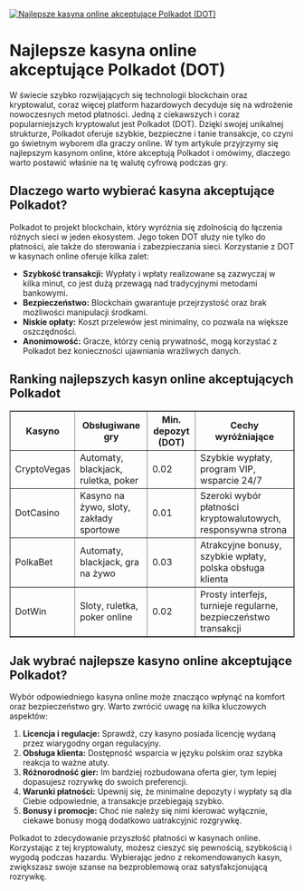 [![Najlepsze kasyna online akceptujące Polkadot (DOT)](https://123-caf.pages.dev/gitsignup.png)](https://vrmoo.ru/Bt82HjjY)

<h1>Najlepsze kasyna online akceptujące Polkadot (DOT)</h1> <p>W świecie szybko rozwijających się technologii blockchain oraz kryptowalut, coraz więcej platform hazardowych decyduje się na wdrożenie nowoczesnych metod płatności. Jedną z ciekawszych i coraz popularniejszych kryptowalut jest Polkadot (DOT). Dzięki swojej unikalnej strukturze, Polkadot oferuje szybkie, bezpieczne i tanie transakcje, co czyni go świetnym wyborem dla graczy online. W tym artykule przyjrzymy się najlepszym kasynom online, które akceptują Polkadot i omówimy, dlaczego warto postawić właśnie na tę walutę cyfrową podczas gry.</p>  <h2>Dlaczego warto wybierać kasyna akceptujące Polkadot?</h2> <p>Polkadot to projekt blockchain, który wyróżnia się zdolnością do łączenia różnych sieci w jeden ekosystem. Jego token DOT służy nie tylko do płatności, ale także do sterowania i zabezpieczania sieci. Korzystanie z DOT w kasynach online oferuje kilka zalet:</p> <ul>   <li><strong>Szybkość transakcji:</strong> Wypłaty i wpłaty realizowane są zazwyczaj w kilka minut, co jest dużą przewagą nad tradycyjnymi metodami bankowymi.</li>   <li><strong>Bezpieczeństwo:</strong> Blockchain gwarantuje przejrzystość oraz brak możliwości manipulacji środkami.</li>   <li><strong>Niskie opłaty:</strong> Koszt przelewów jest minimalny, co pozwala na większe oszczędności.</li>   <li><strong>Anonimowość:</strong> Gracze, którzy cenią prywatność, mogą korzystać z Polkadot bez konieczności ujawniania wrażliwych danych.</li> </ul>  <h2>Ranking najlepszych kasyn online akceptujących Polkadot</h2> <table border="1" cellpadding="8" cellspacing="0" style="border-collapse: collapse; width: 100%;">   <thead>     <tr>       <th>Kasyno</th>       <th>Obsługiwane gry</th>       <th>Min. depozyt (DOT)</th>       <th>Cechy wyróżniające</th>     </tr>   </thead>   <tbody>     <tr>       <td>CryptoVegas</td>       <td>Automaty, blackjack, ruletka, poker</td>       <td>0.02</td>       <td>Szybkie wypłaty, program VIP, wsparcie 24/7</td>     </tr>     <tr>       <td>DotCasino</td>       <td>Kasyno na żywo, sloty, zakłady sportowe</td>       <td>0.01</td>       <td>Szeroki wybór płatności kryptowalutowych, responsywna strona</td>     </tr>     <tr>       <td>PolkaBet</td>       <td>Automaty, blackjack, gra na żywo</td>       <td>0.03</td>       <td>Atrakcyjne bonusy, szybkie wpłaty, polska obsługa klienta</td>     </tr>     <tr>       <td>DotWin</td>       <td>Sloty, ruletka, poker online</td>       <td>0.02</td>       <td>Prosty interfejs, turnieje regularne, bezpieczeństwo transakcji</td>     </tr>   </tbody> </table>  <h2>Jak wybrać najlepsze kasyno online akceptujące Polkadot?</h2> <p>Wybór odpowiedniego kasyna online może znacząco wpłynąć na komfort oraz bezpieczeństwo gry. Warto zwrócić uwagę na kilka kluczowych aspektów:</p> <ol>   <li><strong>Licencja i regulacje:</strong> Sprawdź, czy kasyno posiada licencję wydaną przez wiarygodny organ regulacyjny.</li>   <li><strong>Obsługa klienta:</strong> Dostępność wsparcia w języku polskim oraz szybka reakcja to ważne atuty.</li>   <li><strong>Różnorodność gier:</strong> Im bardziej rozbudowana oferta gier, tym lepiej dopasujesz rozrywkę do swoich preferencji.</li>   <li><strong>Warunki płatności:</strong> Upewnij się, że minimalne depozyty i wypłaty są dla Ciebie odpowiednie, a transakcje przebiegają szybko.</li>   <li><strong>Bonusy i promocje:</strong> Choć nie należy się nimi kierować wyłącznie, ciekawe bonusy mogą dodatkowo uatrakcyjnić rozgrywkę.</li> </ol>  <p>Polkadot to zdecydowanie przyszłość płatności w kasynach online. Korzystając z tej kryptowaluty, możesz cieszyć się pewnością, szybkością i wygodą podczas hazardu. Wybierając jedno z rekomendowanych kasyn, zwiększasz swoje szanse na bezproblemową oraz satysfakcjonującą rozrywkę.</p>